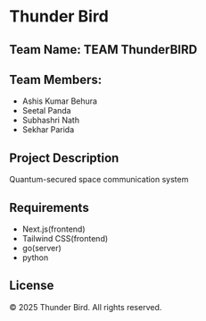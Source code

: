# Thunder Bird

## Team Name: **TEAM ThunderBIRD**

## Team Members:
- Ashis Kumar Behura
- Seetal Panda
- Subhashri Nath
- Sekhar Parida

## Project Description
Quantum-secured space communication system


## Requirements
- Next.js(frontend)
- Tailwind CSS(frontend)
- go(server)
- python


## License
&copy; 2025  Thunder Bird. All rights reserved.
